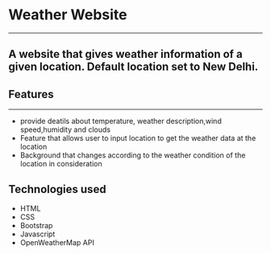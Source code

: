 <h1>Weather Website</h1>
<hr>
<h2>A website that gives weather information of a given location. Default location set to New Delhi.</h2>
<h2>Features</h2><hr>
<ul>
  <li>provide deatils about temperature, weather description,wind speed,humidity and clouds</li>
  <li>Feature that allows user to input location to get the weather data at the location</li>
  <li>Background that changes according to the weather condition of the location in consideration</li>
</ul>

<h2>Technologies used</h2>
<ul>
  <li>HTML</li>
  <li>CSS</li>
  <li>Bootstrap</li>
  <li>Javascript</li>
  <li>OpenWeatherMap API</li>
</ul>
